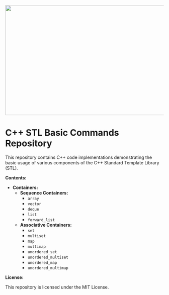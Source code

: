<img src="https://64.media.tumblr.com/722fb07f13764fb24e8b3739d20c2c9c/ff7b7fd2c7453fa1-ff/s500x750/c492dded241dc7fd03d92afb92abe3c25aefcb6d.gifv" height="350" width="1000">

# C++ STL Basic Commands Repository

This repository contains C++ code implementations demonstrating the basic usage of various components of the C++ Standard Template Library (STL). 

**Contents:**

* **Containers:**
  * **Sequence Containers:**
    * `array`
    * `vector`
    * `deque`
    * `list`
    * `forward_list`
  * **Associative Containers:**
    * `set`
    * `multiset`
    * `map`
    * `multimap`
    * `unordered_set`
    * `unordered_multiset`
    * `unordered_map`
    * `unordered_multimap`


  
**License:**

This repository is licensed under the MIT License.

